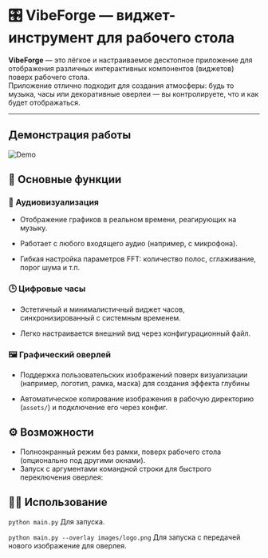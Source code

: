 # 🎛️ VibeForge — виджет-инструмент для рабочего стола

**VibeForge** — это лёгкое и настраиваемое десктопное приложение для отображения различных интерактивных компонентов (виджетов) поверх рабочего стола.  
Приложение отлично подходит для создания атмосферы: будь то музыка, часы или декоративные оверлеи — вы контролируете, что и как будет отображаться.

---
## Демонстрация работы

![Demo](example.gif)


## 🧩 Основные функции

### 🎵 Аудиовизуализация

- Отображение графиков в реальном времени, реагирующих на музыку.
    
- Работает с любого входящего аудио (например, с микрофона).
    
- Гибкая настройка параметров FFT: количество полос, сглаживание, порог шума и т.п.
    

### 🕒 Цифровые часы

- Эстетичный и минималистичный виджет часов, синхронизированный с системным временем.
    
- Легко настраивается внешний вид через конфигурационный файл.
    

### 🖼️ Графический оверлей

- Поддержка пользовательских изображений поверх визуализации (например, логотип, рамка, маска) для создания эффекта глубины
    
- Автоматическое копирование изображения в рабочую директорию (`assets/`) и подключение его через конфиг.

## ⚙️ Возможности

- Полноэкранный режим без рамки, поверх рабочего стола (опционально под другими окнами).
- Запуск с аргументами командной строки для быстрого переключения оверлея:

## 🧑‍💻 Использование 
`python main.py`
Для запуска.

`python main.py --overlay images/logo.png`
Для запуска с передачей нового изображение для оверлея.
